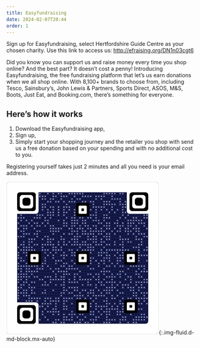 ```yaml
---
title: Easyfundraising
date: 2024-02-07T20:44
order: 1
---
```

Sign up for Easyfundraising, select Hertfordshire Guide Centre as your chosen charity. Use this link to access us: <http://efraising.org/DN1n03cgt6>

Did you know you can support us and raise money every time you shop online? And the best part? It doesn’t cost a penny! Introducing Easyfundraising, the free fundraising platform that let’s us earn donations when we all shop online. With 8,100+ brands to choose from, including Tesco, Sainsbury’s, John Lewis & Partners, Sports Direct, ASOS, M&S, Boots, Just Eat, and Booking.com, there’s something for everyone.

## Here’s how it works

1. Download the Easyfundraising app,
2. Sign up,
3. Simply start your shopping journey and the retailer you shop with send us a free donation based on your spending and with no additional cost to you.

Registering yourself takes just 2 minutes and all you need is your email address.

![QR code for easyfundraising](/assets/images/2025/03/easyfundraising-QR.webp){:.img-fluid.d-md-block.mx-auto}
